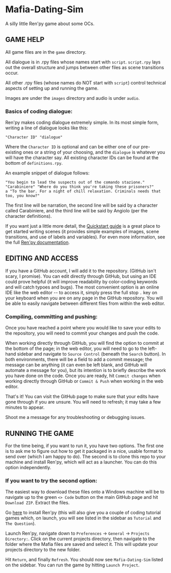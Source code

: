 # Mafia-Dating-Sim
A silly little Ren'py game about some OCs.

## GAME HELP
All game files are in the `game` directory.

All dialogue is in .rpy files whose names start with `script`. `script.rpy` lays out the overall structure and jumps between other files as scene transitions occur.

All other .rpy files (whose names do NOT start with `script`) control technical aspects of setting up and running the game.

Images are under the `images` directory and audio is under `audio`.

### Basics of coding dialogue:
Ren'py makes coding dialogue extremely simple. In its most simple form, writing a line of dialogue looks like this:

```
"Character ID" "dialogue"
```

Where the `Character ID` is optional and can be either one of our pre-existing ones or a string of your choosing, and the `dialogue` is whatever you will have the character say. All existing character IDs can be found at the bottom of `definitions.rpy`.

An example snippet of dialogue follows:

```
"You begin to lead the suspects out of the comando stazione."
"Carabiniere" "Where do you think you're taking these prisoners?"
a "To the bar. For a night of chill relaxation. Criminals needs that too, you know?"
```

The first line will be narration, the second line will be said by a character called Carabiniere, and the third line will be said by Angiolo (per the character definitions).

If you want just a little more detail, the [Quickstart guide](https://www.renpy.org/doc/html/quickstart.html#a-simple-game) is a great place to get started writing scenes (it provides simple examples of images, scene transitions, and use of labels and variables). For even more information, see the full [Ren'py documentation](https://www.renpy.org/doc/html/).

## EDITING AND ACCESS
If you have a GitHub account, I will add it to the repository. (GitHub isn't scary, I promise). You can edit directly through GitHub, but using an IDE could prove helpful (it will improve readability by color-coding keywords and will catch typoes and bugs). The most convenient option is an online IDE like the web editor -- to access it, simply press the full stop `.` key on your keyboard when you are on any page in the GitHub repository. You will be able to easily navigate between different files from within the web editor.

### Compiling, committing and pushing:
Once you have reached a point where you would like to save your edits to the repository, you will need to commit your changes and push the code.

When working directly through GitHub, you will find the option to commit at the bottom of the page; in the web editor, you will need to go to the left-hand sidebar and navigate to `Source Control` (beneath the `Search` button). In both environments, there will be a field to add a commit message; the message can be anything (it can even be left blank, and GitHub will automate a message for you), but its intention is to briefly describe the work you have done on the code. Once you are ready, hit `Commit changes` when working directly through GitHub or `Commit & Push` when working in the web editor.

That's it! You can visit the GitHub page to make sure that your edits have gone through if you are unsure. You will need to refresh; it may take a few minutes to appear.

Shoot me a message for any troubleshooting or debugging issues.

## RUNNING THE GAME
For the time being, if you want to run it, you have two options. The first one is to ask me to figure out how to get it packaged in a nice, usable format to send over (which I am happy to do). The second is to clone this repo to your machine and install Ren'py, which will act as a launcher. You can do this option independently.

### If you want to try the second option:
The easiest way to download these files onto a Windows machine will be to navigate up to the green `<> Code` button on the main GitHub page and hit `Download ZIP`. Extract the files.

Go [here](https://www.renpy.org/latest.html) to install Ren'py (this will also give you a couple of coding tutorial games which, on launch, you will see listed in the sidebar as `Tutorial` and `The Question`).

Launch Ren'py, navigate down to `Preferences` -> `General` -> `Projects Directory:`. Click on the current projects directory, then navigate to the folder where the Mafia files are saved and select it. This will update your projects directory to the new folder.

Hit `Return`, and finally `Refresh`. You should now see `Mafia-Dating-Sim` listed on the sidebar. You can run the game by hitting `Launch Project`.
